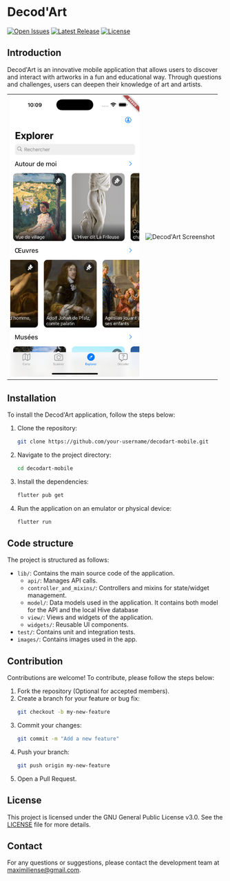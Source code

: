 # Decod'Art

[![Open Issues](https://img.shields.io/github/issues/maximiliense/decodart-mobile)](https://github.com/Decod-Art/decodart-mobile/issues)
[![Latest Release](https://img.shields.io/github/v/release/maximiliense/decodart-mobile)](https://github.com/Decod-Art/decodart-mobile/releases)
[![License](https://img.shields.io/github/license/maximiliense/decodart-mobile)](https://github.com/Decod-Art/decodart-mobile/blob/main/LICENSE)


## Introduction
Decod'Art is an innovative mobile application that allows users to discover and interact with artworks in a fun and educational way. Through questions and challenges, users can deepen their knowledge of art and artists.

<table>
  <tr>
    <td><img src="images/screenshot.png" alt="Decod'Art Screenshot" width="300"></td>
    <td><img src="images/screenshot2.png" alt="Decod'Art Screenshot" width="300"></td>
  </tr>
</table>

## Installation
To install the Decod'Art application, follow the steps below:

1. Clone the repository:
    ```sh
    git clone https://github.com/your-username/decodart-mobile.git
    ```
2. Navigate to the project directory:
    ```sh
    cd decodart-mobile
    ```
3. Install the dependencies:
    ```sh
    flutter pub get
    ```
4. Run the application on an emulator or physical device:
    ```sh
    flutter run
    ```

## Code structure
The project is structured as follows:

- `lib/`: Contains the main source code of the application.
  - `api/`: Manages API calls.
  - `controller_and_mixins/`: Controllers and mixins for state/widget management.
  - `model/`: Data models used in the application. It contains both model for the API and the local Hive database
  - `view/`: Views and widgets of the application.
  - `widgets/`: Reusable UI components.
- `test/`: Contains unit and integration tests.
- `images/`: Contains images used in the app.

## Contribution
Contributions are welcome! To contribute, please follow the steps below:

1. Fork the repository (Optional for accepted members).
2. Create a branch for your feature or bug fix:
    ```sh
    git checkout -b my-new-feature
    ```
3. Commit your changes:
    ```sh
    git commit -m "Add a new feature"
    ```
4. Push your branch:
    ```sh
    git push origin my-new-feature
    ```
5. Open a Pull Request.

## License
This project is licensed under the GNU General Public License v3.0. See the [LICENSE](LICENSE) file for more details.

## Contact
For any questions or suggestions, please contact the development team at maximiliense@gmail.com.